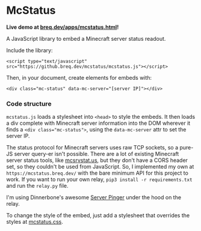# McStatus

**Live demo at [breq.dev/apps/mcstatus.html](https://breq.dev/apps/mcstatus.html)!**

A JavaScript library to embed a Minecraft server status readout.

Include the library:

```
<script type="text/javascript" src="https://github.breq.dev/mcstatus/mcstatus.js"></script>
```

Then, in your document, create elements for embeds with:

```
<div class="mc-status" data-mc-server="[server IP]"></div>
```

### Code structure

`mcstatus.js` loads a stylesheet into `<head>` to style the embeds. It then loads a div complete with Minecraft server information into the DOM wherever it finds a `<div class="mc-status">`, using the `data-mc-server` attr to set the server IP.

The status protocol for Minecraft servers uses raw TCP sockets, so a pure-JS server query-er isn't possible. There are a lot of existing Minecraft server status tools, like [mcsrvstat.us](https://api.mcsrvstat.us/), but they don't have a CORS header set, so they couldn't be used from JavaScript. So, I implemented my own at `https://mcstatus.breq.dev/` with the bare minimum API for this project to work. If you want to run your own relay, `pip3 install -r requirements.txt` and run the `relay.py` file.

I'm using Dinnerbone's awesome [Server Pinger](https://github.com/Dinnerbone/mcstatus) under the hood on the relay.

To change the style of the embed, just add a stylesheet that overrides the styles at [mcstatus.css](https://github.com/Breq16/mcstatus/blob/master/mcstatus.css).
